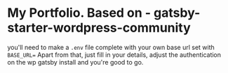 # My Portfolio. Based on - gatsby-starter-wordpress-community

you'll need to make a `.env` file complete with your own base url set with `BASE_URL=` Apart from that, just fill in your details, adjust the authentication on the wp gatsby install and you're good to go. 